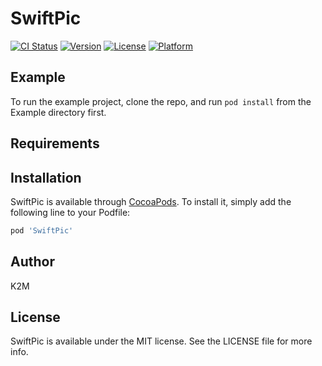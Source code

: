 # SwiftPic

[![CI Status](https://img.shields.io/travis/abrown252@gmail.com/SwiftPic.svg?style=flat)](https://travis-ci.org/abrown252@gmail.com/SwiftPic)
[![Version](https://img.shields.io/cocoapods/v/SwiftPic.svg?style=flat)](https://cocoapods.org/pods/SwiftPic)
[![License](https://img.shields.io/cocoapods/l/SwiftPic.svg?style=flat)](https://cocoapods.org/pods/SwiftPic)
[![Platform](https://img.shields.io/cocoapods/p/SwiftPic.svg?style=flat)](https://cocoapods.org/pods/SwiftPic)

## Example

To run the example project, clone the repo, and run `pod install` from the Example directory first.

## Requirements

## Installation

SwiftPic is available through [CocoaPods](https://cocoapods.org). To install
it, simply add the following line to your Podfile:

```ruby
pod 'SwiftPic'
```

## Author

K2M

## License

SwiftPic is available under the MIT license. See the LICENSE file for more info.
